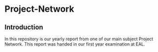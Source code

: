 # Project-Network

## Introduction

In this repository is our yearly report from one of our main subject Project Network. This report was handed in our first year examination at EAL.
